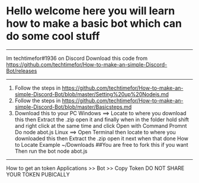 # Hello welcome here you will learn how to make a basic bot which can do some cool stuff
__________________________________________________________________________________________________
Im techtimefor#1936 on Discord
Download this code from https://github.com/techtimefor/How-to-make-an-simple-Discord-Bot/releases
_____________________________________________________________________________________________________

1. Follow the steps in https://github.com/techtimefor/How-to-make-an-simple-Discord-Bot/blob/master/Setting%20up%20Nodejs.md
2. Follow the steps in https://github.com/techtimefor/How-to-make-an-simple-Discord-Bot/blob/master/Basicsteps.md
3. Download this to your PC 
Windows ==> Locate to where you download this then Extract the .zip open it and finally when in the folder hold shift and right
click at the same time and click Open with Command Promnt
Do node abot.js
Linux ==> Open Terminal then locate to where you downloaded this then Extract the .zip open it next when that done 
How to Locate Example ~/Downloads
##You are free to fork this if you want
Then run the bot node abot.js
_______________________________________________________________________________________________________________
How to get an token
Applications >> Bot >> Copy Token
DO NOT SHARE YOUR TOKEN PUBICALLY
